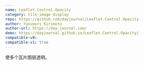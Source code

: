 ```yaml
---
name: Leaflet.Control.Opacity
category: tile-image-display
repo: https://github.com/dayjournal/Leaflet.Control.Opacity
author: Yasunori Kirimoto
author-url: https://day-journal.com/
demo: https://dayjournal.github.io/Leaflet.Control.Opacity/
compatible-v0:
compatible-v1: true
---
```


使多个瓦片图层透明。
